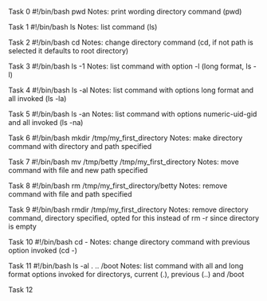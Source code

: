 Task 0
#!/bin/bash
pwd
Notes: print wording directory command (pwd)

Task 1
#!/bin/bash
ls
Notes: list command (ls)

Task 2
#!/bin/bash
cd
Notes: change directory command (cd, if not path is selected it defaults to root directory)

Task 3
#!/bin/bash
ls -1
Notes: list command with option -l (long format, ls -l)

Task 4
#!/bin/bash
ls -al
Notes: list command with options long format and all invoked (ls -la)

Task 5
#!/bin/bash
ls -an
Notes: list command with options numeric-uid-gid and all invoked (ls -na)

Task 6
#!/bin/bash
mkdir /tmp/my_first_directory
Notes: make directory command with directory and path specified

Task 7
#!/bin/bash
mv /tmp/betty /tmp/my_first_directory
Notes: move command with file and new path specified

Task 8
#!/bin/bash
rm /tmp/my_first_directory/betty
Notes: remove command with file and path specified

Task 9
#!/bin/bash
rmdir /tmp/my_first_directory
Notes: remove directory command, directory specified, opted for this instead of rm -r since directory is empty

Task 10
#!/bin/bash
cd -
Notes: change directory command with previous option invoked (cd -)

Task 11
#!/bin/bash
ls -al . .. /boot
Notes: list command with all and long format options invoked for directorys, current (.), previous (..) and /boot

Task 12
